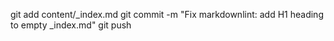 git add content/_index.md
git commit -m "Fix markdownlint: add H1 heading to empty _index.md"
git push



